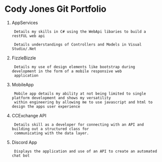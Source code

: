 
# Cody Jones Git Portfolio

1) AppServices

		Details my skills in C# using the WebApi libaries to build a restFUL web api
		
		Details understandings of Controllers and Models in Visual Studio/.Net
		
2) FizzleBizzle

		Details my use of design elements like bootstrap during development in the form of a mobile responsive web 
		application
		
3) MobileApp

		Mobile app details my ability at not being limited to single platform development and shows my versatility 
		within engineering by allowing me to use javascript and html to design the apps user experience
		
4) CCExchange API

		Details skill as a developer for connecting with an API and building out a structured class for 
		communicating with the data layer.

5) Discord App

		Displays the application and use of an API to create an automated chat bot 
